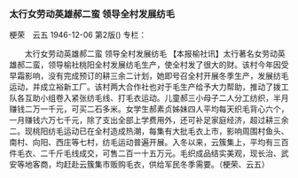 ### 太行女劳动英雄郝二蛮  领导全村发展纺毛
梗荣　云五
1946-12-06
第2版()
专栏：

　　太行女劳动英雄郝二蛮
    领导全村发展纺毛
    【本报榆社讯】太行著名女劳动英雄郝二蛮，领导榆社桃阳全村发展纺毛生产，使全村发了很大的财。该村今年因受早霜影响，没有完成预订的耕三余二计划，她即号召全村开展冬季生产，发展纺毛运动，并成立裕新工厂。该村两大合作社也对于毛生产给予大力帮助，推动了拨工队各互助小组卷入紧张纺毛线、打毛衣运动。儿童郝三小母子二人分工纺织，半月赚钱二万一千元，可买二石多米。女学生郝素贞姊妹四人平均每天织毛背心六个，一月赚钱六万七千元，除了支出全部上学费用外，还可补足家庭经济，超过耕三余二。现桃阳纺毛运动已在全村造成热潮，每集有大批毛衣上市，影响周围村鱼头、南村、向阳、西庄等七村，纺毛运动普遍开展。入冬以来，云簇集上，平均有三百件毛衣、二千斤毛线成交，可售二百一十五万元。毛织成品结实美观，现长治、武安等地客商，均赶赴云簇集市贩购毛衣，供给军民冬季需要。（梗荣、云五）
